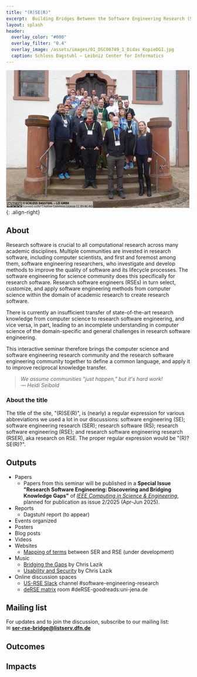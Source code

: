 ```yaml
---
title: "(R)SE(R)"
excerpt:  Building Bridges Between the Software Engineering Research (SER) and Research Software Engineering (RSE) Communities
layout: splash
header:
  overlay_color: "#000"
  overlay_filter: "0.4"
  overlay_image: /assets/images/01_DSC00749_1_Didas KopieDG1.jpg
  caption: Schloss Dagstuhl – Leibniz Center for Informatics
---
```


![Participants in Dagstuhl Seminar 24161](/assets/images/24161.02.s.jpg){: .align-right}

## About

Research software is crucial to all computational research across many academic disciplines. Multiple communities are invested in research software, including computer scientists, and first and foremost among them, software engineering researchers, who investigate and develop methods to improve the quality of software and its lifecycle processes. The software engineering for science community does this specifically for research software. Research software engineers (RSEs) in turn select, customize, and apply software engineering methods from computer science within the domain of academic research to create research software.

There is currently an insufficient transfer of state-of-the-art research knowledge from computer science to research software engineering, and vice versa, in part, leading to an incomplete understanding in computer science of the domain-specific and general challenges in research software engineering.

This interactive seminar therefore brings the computer science and software engineering research community and the research software engineering community together to define a common language, and apply it to improve reciprocal knowledge transfer.

> *We assume communities "just happen," but it's hard work!*<br>
> *&mdash; Heidi Seibold*

### About the title

The title of the site, "(R)SE(R)", is (nearly) a regular expression for various abbreviations we used a lot in our discussions:
software engineering (SE); 
software engineering research (SER);
research software (RS);
research software engineering (RSE); and
research software engineering research (RSER), aka research on RSE.
The proper regular expression would be "(R)?SE(R)?".

## Outputs

* Papers
  - Papers from this seminar will be published in a **Special Issue "Research Software Engineering: Discovering and Bridging Knowledge Gaps"**
    of [*IEEE Computing in Science & Engineering*](https://ieeexplore.ieee.org/xpl/aboutJournal.jsp?punumber=5992),  
    planned for publication as issue 2/2025 (Apr-Jun 2025).
* Reports
  - Dagstuhl report (to appear)
* Events organized
* Posters
* Blog posts
* Videos
* Websites
  - [Mapping of terms](/mapping-of-terms) between SER and RSE (under development)
* Music
  - [Bridging the Gaps](/assets/music/Bridging%20the%20Gaps.mp3) by Chris Lazik
  - [Usability and Security](/assets/music/Usability%20and%20Security.mp3) by Chris Lazik
* Online discussion spaces
  - [US-RSE Slack](https://usrse.slack.com) channel  #software-engineering-research
  - [deRSE matrix](https://matrix.to/#/#de-rse.org:matrix.org) room #deRSE-goodreads:uni-jena.de

## Mailing list

For updates and to join the discussion, subscribe to our mailing list:  
✉ [**ser-rse-bridge@listserv.dfn.de**](https://www.listserv.dfn.de/sympa/info/ser-rse-bridge)

## Outcomes

## Impacts
